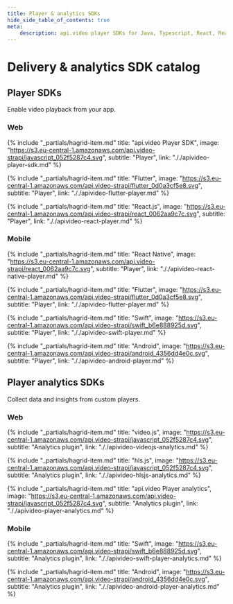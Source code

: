 ```yaml
---
title: Player & analytics SDKs
hide_side_table_of_contents: true
meta: 
    description: api.video player SDKs for Java, Typescript, React, React Native, Flutter, Swift, and Kotlin.
---
```


Delivery & analytics SDK catalog
==================

## Player SDKs

Enable video playback from your app.

### Web

<div class="hagrid">

{% include "_partials/hagrid-item.md" title: "api.video Player SDK", image: "https://s3.eu-central-1.amazonaws.com/api.video-strapi/javascript_052f5287c4.svg", subtitle: "Player",  link: "././apivideo-player-sdk.md" %}

{% include "_partials/hagrid-item.md" title: "Flutter", image: "https://s3.eu-central-1.amazonaws.com/api.video-strapi/flutter_0d0a3cf5e8.svg", subtitle: "Player",  link: "././apivideo-flutter-player.md" %}

{% include "_partials/hagrid-item.md" title: "React.js", image: "https://s3.eu-central-1.amazonaws.com/api.video-strapi/react_0062aa9c7c.svg", subtitle: "Player",  link: "././apivideo-react-player.md" %}

</div>

### Mobile

<div class="hagrid">

{% include "_partials/hagrid-item.md" title: "React Native", image: "https://s3.eu-central-1.amazonaws.com/api.video-strapi/react_0062aa9c7c.svg", subtitle: "Player",  link: "././apivideo-react-native-player.md" %}

{% include "_partials/hagrid-item.md" title: "Flutter", image: "https://s3.eu-central-1.amazonaws.com/api.video-strapi/flutter_0d0a3cf5e8.svg", subtitle: "Player",  link: "././apivideo-flutter-player.md" %}

{% include "_partials/hagrid-item.md" title: "Swift", image: "https://s3.eu-central-1.amazonaws.com/api.video-strapi/swift_b6e888925d.svg", subtitle: "Player",  link: "././apivideo-swift-player.md" %}

{% include "_partials/hagrid-item.md" title: "Android", image: "https://s3.eu-central-1.amazonaws.com/api.video-strapi/android_4356dd4e0c.svg", subtitle: "Player",  link: "././apivideo-android-player.md" %}

</div>

## Player analytics SDKs

Collect data and insights from custom players.

### Web

<div class="hagrid">

{% include "_partials/hagrid-item.md" title: "video.js", image: "https://s3.eu-central-1.amazonaws.com/api.video-strapi/javascript_052f5287c4.svg", subtitle: "Analytics plugin",  link: "././apivideo-videojs-analytics.md" %}

{% include "_partials/hagrid-item.md" title: "hls.js", image: "https://s3.eu-central-1.amazonaws.com/api.video-strapi/javascript_052f5287c4.svg", subtitle: "Analytics plugin",  link: "././apivideo-hlsjs-analytics.md" %}

{% include "_partials/hagrid-item.md" title: "api.video Player analytics", image: "https://s3.eu-central-1.amazonaws.com/api.video-strapi/javascript_052f5287c4.svg", subtitle: "Analytics plugin",  link: "././apivideo-player-analytics.md" %}

</div>

### Mobile

<div class="hagrid">

{% include "_partials/hagrid-item.md" title: "Swift", image: "https://s3.eu-central-1.amazonaws.com/api.video-strapi/swift_b6e888925d.svg", subtitle: "Analytics plugin",  link: "././apivideo-swift-player-analytics.md" %}

{% include "_partials/hagrid-item.md" title: "Android", image: "https://s3.eu-central-1.amazonaws.com/api.video-strapi/android_4356dd4e0c.svg", subtitle: "Analytics plugin",  link: "././apivideo-android-player-analytics.md" %}

</div>
